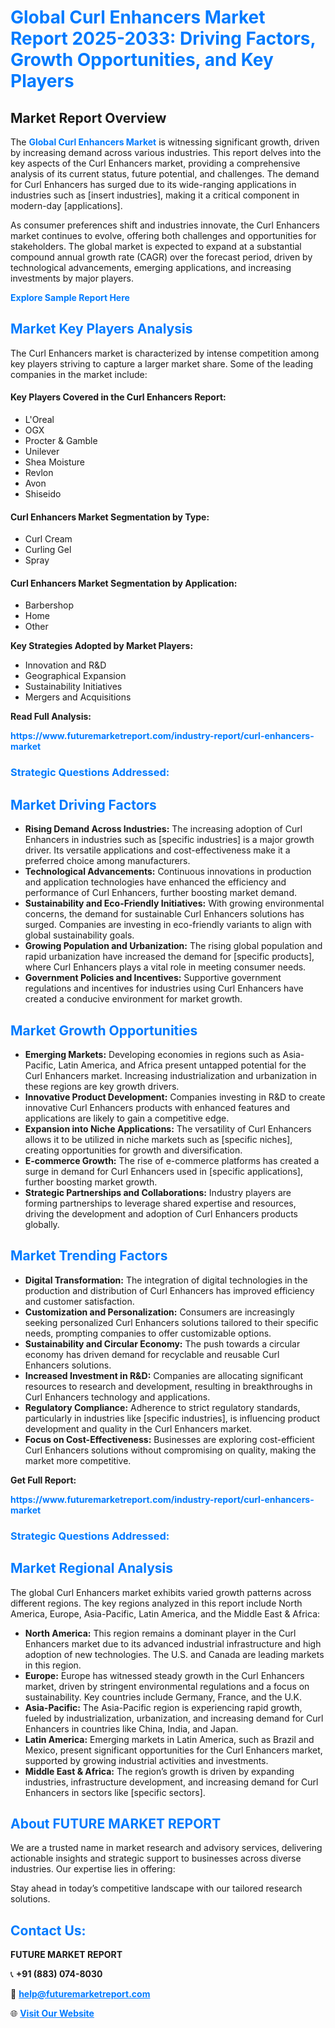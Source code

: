 <h1 style="color: #007BFF;">Global Curl Enhancers Market Report 2025-2033: Driving Factors, Growth Opportunities, and Key Players</h1>

<section id="overview">
<h2>Market Report Overview</h2>
<p>The <a href="https://www.futuremarketreport.com/industry-report/curl-enhancers-market" style="color: #007BFF; text-decoration: none;"><strong>Global Curl Enhancers Market</strong></a> is witnessing significant growth, driven by increasing demand across various industries. This report delves into the key aspects of the Curl Enhancers market, providing a comprehensive analysis of its current status, future potential, and challenges. The demand for Curl Enhancers has surged due to its wide-ranging applications in industries such as [insert industries], making it a critical component in modern-day [applications].</p>
<p>As consumer preferences shift and industries innovate, the Curl Enhancers market continues to evolve, offering both challenges and opportunities for stakeholders. The global market is expected to expand at a substantial compound annual growth rate (CAGR) over the forecast period, driven by technological advancements, emerging applications, and increasing investments by major players.</p>
</section>

<section id="overview">
<p><a href="https://www.futuremarketreport.com/request-sample/reportId=61811" style="color: #007BFF; text-decoration: none;"><strong>Explore Sample Report Here</strong></a></p>
</section>

<section id="key-players">
<h2 style="color: #007BFF;">Market Key Players Analysis</h2>
<p>The Curl Enhancers market is characterized by intense competition among key players striving to capture a larger market share. Some of the leading companies in the market include:</p>
<h4>Key Players Covered in the Curl Enhancers Report:</h4>
<ul><li>L&#039;Oreal</li><li>OGX</li><li>Procter &amp; Gamble</li><li>Unilever</li><li>Shea Moisture</li><li>Revlon</li><li>Avon</li><li>Shiseido</li></ul>
<h4>Curl Enhancers Market Segmentation by Type:</h4>
<ul><li>Curl Cream</li><li>Curling Gel</li><li>Spray</li></ul>

<h4>Curl Enhancers Market Segmentation by Application:</h4>
<ul><li>Barbershop</li><li>Home</li><li>Other</li></ul>
<p><strong>Key Strategies Adopted by Market Players:</strong></p>
<ul>
<li>Innovation and R&D</li>
<li>Geographical Expansion</li>
<li>Sustainability Initiatives</li>
<li>Mergers and Acquisitions</li>
</ul>
</section>

<section>
<p><strong>Read Full Analysis: </strong></p><a href="https://www.futuremarketreport.com/industry-report/curl-enhancers-market" style="color: #007BFF; text-decoration: none;"><strong>https://www.futuremarketreport.com/industry-report/curl-enhancers-market</strong></a>
<h3 style="color: #007BFF;">Strategic Questions Addressed:</h3>
</section>

<section id="driving-factors">
<h2 style="color: #007BFF;">Market Driving Factors</h2>
<ul>
<li><strong>Rising Demand Across Industries:</strong> The increasing adoption of Curl Enhancers in industries such as [specific industries] is a major growth driver. Its versatile applications and cost-effectiveness make it a preferred choice among manufacturers.</li>
<li><strong>Technological Advancements:</strong> Continuous innovations in production and application technologies have enhanced the efficiency and performance of Curl Enhancers, further boosting market demand.</li>
<li><strong>Sustainability and Eco-Friendly Initiatives:</strong> With growing environmental concerns, the demand for sustainable Curl Enhancers solutions has surged. Companies are investing in eco-friendly variants to align with global sustainability goals.</li>
<li><strong>Growing Population and Urbanization:</strong> The rising global population and rapid urbanization have increased the demand for [specific products], where Curl Enhancers plays a vital role in meeting consumer needs.</li>
<li><strong>Government Policies and Incentives:</strong> Supportive government regulations and incentives for industries using Curl Enhancers have created a conducive environment for market growth.</li>
</ul>
</section>

<section id="growth-opportunities">
<h2 style="color: #007BFF;">Market Growth Opportunities</h2>
<ul>
<li><strong>Emerging Markets:</strong> Developing economies in regions such as Asia-Pacific, Latin America, and Africa present untapped potential for the Curl Enhancers market. Increasing industrialization and urbanization in these regions are key growth drivers.</li>
<li><strong>Innovative Product Development:</strong> Companies investing in R&D to create innovative Curl Enhancers products with enhanced features and applications are likely to gain a competitive edge.</li>
<li><strong>Expansion into Niche Applications:</strong> The versatility of Curl Enhancers allows it to be utilized in niche markets such as [specific niches], creating opportunities for growth and diversification.</li>
<li><strong>E-commerce Growth:</strong> The rise of e-commerce platforms has created a surge in demand for Curl Enhancers used in [specific applications], further boosting market growth.</li>
<li><strong>Strategic Partnerships and Collaborations:</strong> Industry players are forming partnerships to leverage shared expertise and resources, driving the development and adoption of Curl Enhancers products globally.</li>
</ul>
</section>

<section id="trending-factors">
<h2 style="color: #007BFF;">Market Trending Factors</h2>
<ul>
<li><strong>Digital Transformation:</strong> The integration of digital technologies in the production and distribution of Curl Enhancers has improved efficiency and customer satisfaction.</li>
<li><strong>Customization and Personalization:</strong> Consumers are increasingly seeking personalized Curl Enhancers solutions tailored to their specific needs, prompting companies to offer customizable options.</li>
<li><strong>Sustainability and Circular Economy:</strong> The push towards a circular economy has driven demand for recyclable and reusable Curl Enhancers solutions.</li>
<li><strong>Increased Investment in R&D:</strong> Companies are allocating significant resources to research and development, resulting in breakthroughs in Curl Enhancers technology and applications.</li>
<li><strong>Regulatory Compliance:</strong> Adherence to strict regulatory standards, particularly in industries like [specific industries], is influencing product development and quality in the Curl Enhancers market.</li>
<li><strong>Focus on Cost-Effectiveness:</strong> Businesses are exploring cost-efficient Curl Enhancers solutions without compromising on quality, making the market more competitive.</li>
</ul>
</section>

<section>
<p><strong>Get Full Report: </strong></p><a href="https://www.futuremarketreport.com/industry-report/curl-enhancers-market" style="color: #007BFF; text-decoration: none;"><strong>https://www.futuremarketreport.com/industry-report/curl-enhancers-market</strong></a>
<h3 style="color: #007BFF;">Strategic Questions Addressed:</h3>
</section>


<section id="regional-analysis">
<h2 style="color: #007BFF;">Market Regional Analysis</h2>
<p>The global Curl Enhancers market exhibits varied growth patterns across different regions. The key regions analyzed in this report include North America, Europe, Asia-Pacific, Latin America, and the Middle East & Africa:</p>
<ul>
<li><strong>North America:</strong> This region remains a dominant player in the Curl Enhancers market due to its advanced industrial infrastructure and high adoption of new technologies. The U.S. and Canada are leading markets in this region.</li>
<li><strong>Europe:</strong> Europe has witnessed steady growth in the Curl Enhancers market, driven by stringent environmental regulations and a focus on sustainability. Key countries include Germany, France, and the U.K.</li>
<li><strong>Asia-Pacific:</strong> The Asia-Pacific region is experiencing rapid growth, fueled by industrialization, urbanization, and increasing demand for Curl Enhancers in countries like China, India, and Japan.</li>
<li><strong>Latin America:</strong> Emerging markets in Latin America, such as Brazil and Mexico, present significant opportunities for the Curl Enhancers market, supported by growing industrial activities and investments.</li>
<li><strong>Middle East & Africa:</strong> The region’s growth is driven by expanding industries, infrastructure development, and increasing demand for Curl Enhancers in sectors like [specific sectors].</li>
</ul>
</section>

<footer>
<h2 style="color: #007BFF;">About FUTURE MARKET REPORT</h2>
<p>We are a trusted name in market research and advisory services, delivering actionable insights and strategic support to businesses across diverse industries. Our expertise lies in offering:</p>

<p>Stay ahead in today’s competitive landscape with our tailored research solutions.</p>

<h2 style="color: #007BFF;">Contact Us:</h2>
<p><strong>FUTURE MARKET REPORT</strong></p>
<p>📞 <strong>+91 (883) 074-8030</strong></p>
<p>📧 <strong><a href="mailto:help@futuremarketreport.com" style="color: #007BFF;">help@futuremarketreport.com</a></strong></p>
<p>🌐 <strong><a href="https://www.futuremarketreport.com/" style="color: #007BFF;">Visit Our Website</a></strong></p>
</footer>